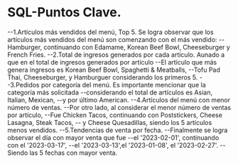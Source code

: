 # SQL-Puntos Clave. 
--1.Artículos más vendidos del menú, Top 5.
Se logra observar que los artículos más vendidos del menú son comenzando con el más vendido: 
--Hamburger, continuando con Edamame, Korean Beef Bowl, Cheeseburger y French Fries.
--2.Total de ingresos generados por cada artículo.
Aunado a que en el total de ingresos generados por artículo
--El artículo que más genera ingresos es Korean Beef Bowl, Spaghetti & Meatballs,
--Tofu Pad Thai, Cheeseburger, y Hamburguer considerando los primeros 5. 
--3.Pedidos por categoría del menú.
Es importante mencionar que la categoría más solicitada 
--considerando el total de artículos es Asian, Italian, Mexican, 
--y por último American.
--4.Artículos del menú con menor número de ventas.
--Por otro lado,  al considerar el menor número de ventas por artículo, 
--Fue Chicken Tacos, continuando con Poststickers, Cheese Lasagna, Steak Tacos, 
-- y Cheese Quesadillas, siendo los 5 artículos menos vendidos.
--5.Tendencias de venta por fecha.
--Finalmente se logra observar el día con mayor venta que fue 
--el '2023-02-01', continuando con el '2023-03-17',
--el '2023-03-13',el '2023-01-08', el '2023-02-27'.
--Siendo las 5 fechas con mayor venta. 
